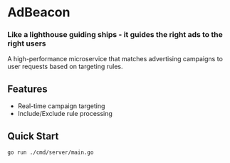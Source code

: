 # AdBeacon 
### Like a lighthouse guiding ships - it guides the right ads to the right users

A high-performance microservice that matches advertising campaigns to user requests based on targeting rules.

## Features
- Real-time campaign targeting
- Include/Exclude rule processing  

## Quick Start
```bash
go run ./cmd/server/main.go
```